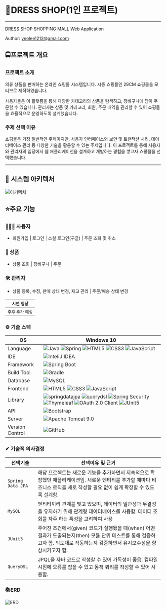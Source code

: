 # 🛒DRESS SHOP(1인 프로젝트)
<hr />
DRESS SHOP SHOPPING MALL Web Application

Author: yeolee1212@gmail.com

## 🚍프로젝트 개요
### 프로젝트 소개
의류 상품을 판매하는 온라인 쇼핑몰 시스템입니다. 시중 쇼핑몰인 29CM 쇼핑몰을 모티브로 제작하였습니다.

사용자들은 이 플랫폼을 통해 다양한 카테고리의 상품을 탐색하고, 장바구니에 담아 주문할 수 있습니다.
관리자는 상품 및 카테고리, 회원, 주문 내역을 관리할 수 있어 쇼핑몰을 효율적으로 운영하도록 설계했습니다.

### 주제 선택 이유
쇼핑몰은 가장 일반적인 주제이지만, 사용자 인터페이스와 보안 및 트랜잭션 처리, 데이터베이스 관리 등 다양한 기술을 활용할 수 있는 주제입니다.
이 프로젝트를 통해 사용자와 관리자의 입장에서 웹 애플리케이션을 설계하고 개발하는 경험을 쌓고자 쇼핑몰을 선택했습니다.

***
## 🌈 시스템 아키텍처
![아키텍처](https://github.com/Citrons06/dressShop-mall/assets/125535240/2c00921f-917e-4ab6-ad82-9e0a83815b30)

## ⭐주요 기능
### 👨‍👨‍👧 사용자
- 회원가입 | 로그인 | 소셜 로그인(구글) | 주문 조회 및 취소

### 🎁 상품
- 상품 조회 | 장바구니 | 주문

### 🛠 관리자
- 상품 등록, 수정, 판매 상태 변경, 재고 관리 | 주문/배송 상태 변경

|  <small>시연 영상</small>   | 
|-------------------------|
| <small>추후 추가 예정</small> |


### ⚙ 기술 스택
OS | Windows 10
--- | --- |
Language | ![Java](https://img.shields.io/badge/JAVA-000?style=for-the-badge&logo=java&logoColor=white) ![Spring](https://img.shields.io/badge/Spring-000?style=for-the-badge&logo=spring&logoColor=white) ![HTML5](https://img.shields.io/badge/html5-000?style=for-the-badge&logo=html5&logoColor=white) ![CSS3](https://img.shields.io/badge/css3-000?style=for-the-badge&logo=css3&logoColor=white) ![JavaScript](https://img.shields.io/badge/javascript-000?style=for-the-badge&logo=javascript&logoColor=white)
IDE | ![InteliJ IDEA](https://img.shields.io/badge/InteliJ%20IDEA-000?style=for-the-badge&logo=intellijidea&logoColor=white)
Framework | ![Spring Boot](https://img.shields.io/badge/Spring%20Boot-6DB33F?style=for-the-badge&logo=springboot&logoColor=white)
Build Tool | ![Gradle](https://img.shields.io/badge/Gradle-02303A?style=for-the-badge&logo=gradle&logoColor=white)
Database | ![MySQL](https://img.shields.io/badge/MySQL-4479A1?style=for-the-badge&logo=mysql&logoColor=white)
Frontend | ![HTML5](https://img.shields.io/badge/html5-E34F26?style=for-the-badge&logo=html5&logoColor=white) ![CSS3](https://img.shields.io/badge/css3-1572B6?style=for-the-badge&logo=css3&logoColor=white) ![JavaScript](https://img.shields.io/badge/javascript-F7DF1E?style=for-the-badge&logo=javascript&logoColor=black)
Library | ![springdatajpa](https://github.com/Citrons06/dressShop-mall/assets/125535240/2dc6a1f2-ad37-4d8c-889f-c295c5bb27ad) ![querydsl](https://github.com/Citrons06/dressShop-mall/assets/125535240/3e537e19-4dec-418a-9a50-7b636e9f0d7d) ![Spring Security](https://img.shields.io/badge/spring%20security-6DB33F?style=for-the-badge&logo=springsecurity&logoColor=white) ![Thymeleaf](https://img.shields.io/badge/thymeleaf-005F0F?style=for-the-badge&logo=thymeleaf&logoColor=white) ![OAuth 2.0 Client](https://img.shields.io/badge/OAuth%202.0%20Client-4b4b4b?style=for-the-badge) ![JUnit5](https://img.shields.io/badge/JUnit5-25A162?style=for-the-badge&logo=junit5&logoColor=white)
API | ![Bootstrap](https://img.shields.io/badge/Bootstrap-7952B3?style=for-the-badge&logo=bootstrap&logoColor=white)
Server |![Apache Tomcat 9.0](https://img.shields.io/badge/Apache%20Tomcat%20-F8DC75?style=for-the-badge&logo=apachetomcat&logoColor=black)
Version Control | ![GitHub](https://img.shields.io/badge/GitHub-181717?style=for-the-badge&logo=GitHub&logoColor=white)

### ✔ 기술적 의사결정
선택기술 | 선택이유 및 근거
--- | --- |
`Spring Data JPA` | 해당 프로젝트는 새로운 기능을 추가하면서 지속적으로 확장했던 애플리케이션임. 새로운 엔티티를 추가할 때마다 비즈니스 로직을 새로 작성할 필요 없이 쉽게 확장할 수 있도록 설계함.
`MySQL` | 엔티티끼리 관계를 맺고 있으며, 데이터의 일관성과 무결성을 유지하기 위해 관계형 데이터베이스를 사용함. 데이터 조회를 자주 하는 특성을 고려하여 사용
`JUnit5` | 주어진 조건에서(given) 코드가 실행됐을 때(when) 어떤 결과가 도출되는지(then) 모듈 단위 테스트를 통해 검증하고자 함. 의도대로 작동하는지 검증하면서 유지보수성을 향상시키고자 함.
`QueryDSL` | JPQL을 자바 코드로 작성할 수 있어 가독성이 좋음. 컴파일 시점에 오류를 잡을 수 있고 동적 쿼리를 작성할 수 있어 사용함.

### 📚ERD
![ERD](https://github.com/Citrons06/dressShop-mall/assets/125535240/8fbf6d8b-cf43-4c03-813e-1044a9fcb293)